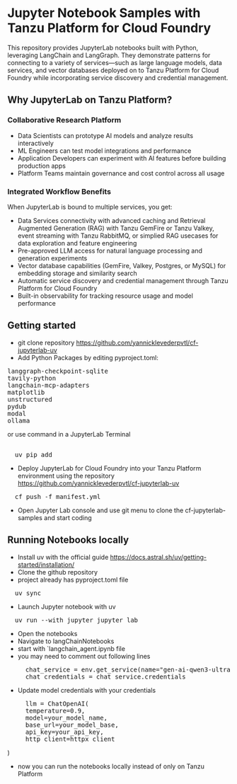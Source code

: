 # Jupyter Notebook Samples with Tanzu Platform for Cloud Foundry
This repository provides JupyterLab notebooks built with Python, leveraging LangChain and LangGraph. They demonstrate patterns for connecting to a variety of services—such as large language models, data services, and vector databases deployed on to Tanzu Platform for Cloud Foundry while incorporating service discovery and credential management.

## Why JupyterLab on Tanzu Platform?

### Collaborative Research Platform
- Data Scientists can prototype AI models and analyze results interactively
- ML Engineers can test model integrations and performance
- Application Developers can experiment with AI features before building production apps
- Platform Teams maintain governance and cost control across all usage
### Integrated Workflow Benefits
When JupyterLab is bound to multiple services, you get:
- Data Services connectivity with advanced caching and Retrieval Augmented Generation (RAG) with Tanzu GemFire or Tanzu Valkey, event streaming with Tanzu RabbitMQ, or simplied RAG usecases for data exploration and feature engineering
- Pre-approved LLM access for natural language processing and generation experiments
- Vector database capabilities (GemFire, Valkey, Postgres, or MySQL) for embedding storage and similarity search
- Automatic service discovery and credential management through Tanzu Platform for Cloud Foundry
- Built-in observability for tracking resource usage and model performance


## Getting started
- git clone repository https://github.com/yannicklevederpvtl/cf-jupyterlab-uv
- Add Python Packages by editing pyproject.toml:
<pre>
langgraph-checkpoint-sqlite
tavily-python
langchain-mcp-adapters
matplotlib
unstructured
pydub
modal
ollama
</pre>

or use command in a JupyterLab Terminal

<pre> 
  uv pip add <package></package> 
</pre>

- Deploy JupyterLab for Cloud Foundry into your Tanzu Platform environment using the repository https://github.com/yannicklevederpvtl/cf-jupyterlab-uv
<pre>
  cf push -f manifest.yml
</pre>
- Open Jupyter Lab console and use git menu to clone the cf-jupyterlab-samples and start coding


## Running Notebooks locally
- Install uv with the official guide https://docs.astral.sh/uv/getting-started/installation/
- Clone the github repository
- project already has pyproject.toml file
<pre>
  uv sync
</pre>
- Launch Jupyter notebook with uv
<pre>
  uv run --with jupyter jupyter lab
</pre>
- Open the notebooks
- Navigate to langChainNotebooks
- start with `langchain_agent.ipynb file
- you may need to comment out following lines
  <pre>
    chat_service = env.get_service(name="gen-ai-qwen3-ultra")
    chat_credentials = chat_service.credentials
  </pre>
- Update model credentials with your credentials
  <pre>
    llm = ChatOpenAI(
    temperature=0.9,
    model=your_model_name,
    base_url=your_model_base,
    api_key=your_api_key,
    http_client=httpx_client
)
  </pre>
- now you can run the notebooks locally instead of only on Tanzu Platform
  






